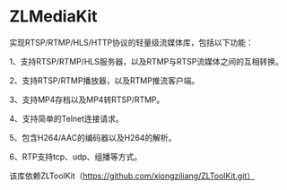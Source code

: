 # ZLMediaKit
实现RTSP/RTMP/HLS/HTTP协议的轻量级流媒体库，包括以下功能：

1、支持RTSP/RTMP/HLS服务器，以及RTMP与RTSP流媒体之间的互相转换。

2、支持RTSP/RTMP播放器，以及RTMP推流客户端。

3、支持MP4存档以及MP4转RTSP/RTMP。

4、支持简单的Telnet连接请求。

5、包含H264/AAC的编码器以及H264的解析。

6、RTP支持tcp、udp、组播等方式。

该库依赖ZLToolKit（https://github.com/xiongziliang/ZLToolKit.git）
